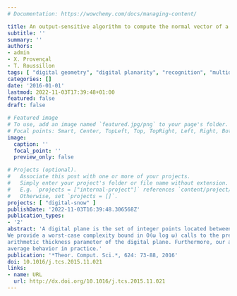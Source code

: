 ```yaml
---
# Documentation: https://wowchemy.com/docs/managing-content/

title: An output-sensitive algorithm to compute the normal vector of a digital plane
subtitle: ''
summary: ''
authors:
- admin
- X. Provençal
- T. Roussillon
tags: [ "digital geometry", "digital planarity", "recognition", "multidimensional continued fractions", "Delaunay triangulation" ]
categories: []
date: '2016-01-01'
lastmod: 2022-11-03T17:39:48+01:00
featured: false
draft: false

# Featured image
# To use, add an image named `featured.jpg/png` to your page's folder.
# Focal points: Smart, Center, TopLeft, Top, TopRight, Left, Right, BottomLeft, Bottom, BottomRight.
image:
  caption: ''
  focal_point: ''
  preview_only: false

# Projects (optional).
#   Associate this post with one or more of your projects.
#   Simply enter your project's folder or file name without extension.
#   E.g. `projects = ["internal-project"]` references `content/project/deep-learning/index.md`.
#   Otherwise, set `projects = []`.
projects: [ "digital-snow" ]
publishDate: '2022-11-03T16:39:48.306568Z'
publication_types:
- '2'
abstract: 'A digital plane is the set of integer points located between to parallel planes. We solve the following problem: how to compute the exact normal vector of a digital plane given only a predicate that answers the question “is a point x in the digital plane or not”. Our approach is iterative and “as local as possible”.
We provide a worst-case complexity bound in O(ω log ω) calls to the predicate, where ω is equal to the
arithmetic thickness parameter of the digital plane. Furthermore, our algorithm presents a much better
average behavior in practice.'
publication: '*Theor. Comput. Sci.*, 624: 73-88, 2016'
doi: 10.1016/j.tcs.2015.11.021
links:
- name: URL
  url: http://dx.doi.org/10.1016/j.tcs.2015.11.021
---
```

